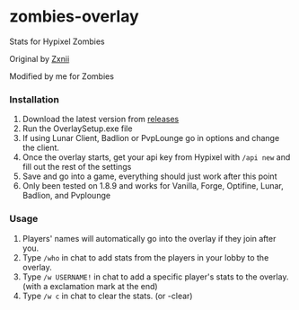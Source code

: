 # zombies-overlay
Stats for Hypixel Zombies

Original by [Zxnii](https://github.com/Zxnii/duels-overlay)

Modified by me for Zombies

### Installation
1. Download the latest version from [releases](https://github.com/disagreeing/zombies-overlay/releases)
2. Run the OverlaySetup.exe file
3. If using Lunar Client, Badlion or PvpLounge go in options and change the client.
4. Once the overlay starts, get your api key from Hypixel with `/api new` and fill out the rest of the settings
5. Save and go into a game, everything should just work after this point
6. Only been tested on 1.8.9 and works for Vanilla, Forge, Optifine, Lunar, Badlion, and Pvplounge

### Usage
1. Players' names will automatically go into the overlay if they join after you.
2. Type `/who` in chat to add stats from the players in your lobby to the overlay.
3. Type `/w USERNAME!` in chat to add a specific player's stats to the overlay. (with a exclamation mark at the end)
4. Type `/w c` in chat to clear the stats. (or -clear)
